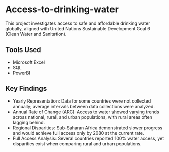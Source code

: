 # Access-to-drinking-water
This project investigates access to safe and affordable drinking water globally, aligned with United Nations Sustainable Development Goal 6 (Clean Water and Sanitation).
## Tools Used
- Microsoft Excel
- SQL
- PowerBI

## Key Findings
- Yearly Representation: Data for some countries were not collected annually; average intervals between data collections were analyzed.
- Annual Rate of Change (ARC): Access to water showed varying trends across national, rural, and urban populations, with rural areas often lagging behind.
- Regional Disparities: Sub-Saharan Africa demonstrated slower progress and would achieve full access only by 2080 at the current rate.
- Full Access Analysis: Several countries reported 100% water access, yet disparities exist when comparing rural and urban populations.
